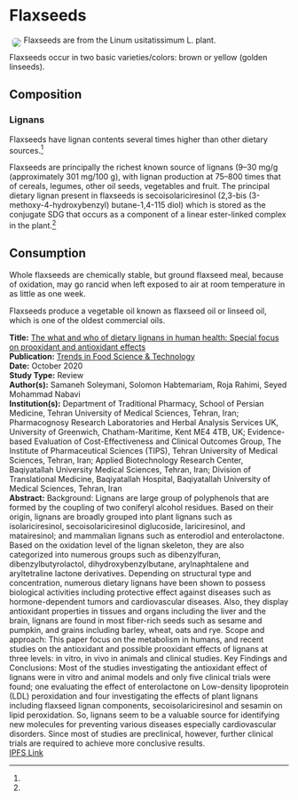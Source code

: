 # Flaxseeds

<img src="https://res.cloudinary.com/alchemist-cookbook/image/upload/w_200,f_auto/healing-items/flax seed.jpg" style="border-radius: 5px; float:left; margin: 5px;">Flaxseeds are from the Linum usitatissimum L. plant.

Flaxseeds occur in two basic varieties/colors: brown or yellow (golden linseeds).

## Composition

### Lignans

Flaxseeds have lignan contents several times higher than other dietary sources.[^1]

Flaxseeds are principally the richest known source of lignans (9–30 mg/g (approximately 301 mg/100 g), with lignan production at 75–800 times that of cereals, legumes, other oil seeds, vegetables and fruit. The principal dietary lignan present in flaxseeds is secoisolariciresinol (2,3-bis (3-methoxy-4-hydroxybenzyl) butane-1,4-115 diol) which is stored as the conjugate SDG that occurs as a component of a linear ester-linked complex in the plant.[^1]

## Consumption

Whole flaxseeds are chemically stable, but ground flaxseed meal, because of oxidation, may go rancid when left exposed to air at room temperature in as little as one week.

Flaxseeds produce a vegetable oil known as flaxseed oil or linseed oil, which is one of the oldest commercial oils. 

[^1]: 
**Title:** [The what and who of dietary lignans in human health: Special focus on prooxidant and antioxidant effects](https://doi.org/10.1016/j.tifs.2020.10.015)<br>
**Publication:** [Trends in Food Science & Technology](https://www.sciencedirect.com/science/journal/09242244)<br>
**Date:** October 2020<br>
**Study Type:** Review<br>
**Author(s):** Samaneh Soleymani, Solomon Habtemariam, Roja Rahimi, Seyed Mohammad Nabavi<br>
**Institution(s):** Department of Traditional Pharmacy, School of Persian Medicine, Tehran University of Medical Sciences, Tehran, Iran; Pharmacognosy Research Laboratories and Herbal Analysis Services UK, University of Greenwich, Chatham-Maritime, Kent ME4 4TB, UK; Evidence-based Evaluation of Cost-Effectiveness and Clinical Outcomes Group, The Institute of Pharmaceutical Sciences (TIPS), Tehran University of Medical Sciences, Tehran, Iran; Applied Biotechnology Research Center, Baqiyatallah University Medical Sciences, Tehran, Iran; Division of Translational Medicine, Baqiyatallah Hospital, Baqiyatallah University of Medical Sciences, Tehran, Iran<br>
**Abstract:** Background: Lignans are large group of polyphenols that are formed by the coupling of two coniferyl alcohol residues. Based on their origin, lignans are broadly grouped into plant lignans such as isolariciresinol, secoisolariciresinol diglucoside, lariciresinol, and matairesinol; and mammalian lignans such as enterodiol and enterolactone. Based on the oxidation level of the lignan skeleton, they are also categorized into numerous groups such as dibenzylfuran, dibenzylbutyrolactol, dihydroxybenzylbutane, arylnaphtalene and aryltetraline lactone derivatives. Depending on structural type and concentration, numerous dietary lignans have been shown to possess biological activities including protective effect against diseases such as hormone-dependent tumors and cardiovascular diseases. Also, they display antioxidant properties in tissues and organs including the liver and the brain, lignans are found in most fiber-rich seeds such as sesame and pumpkin, and grains including barley, wheat, oats and rye. Scope and approach: This paper focus on the metabolism in humans, and recent studies on the antioxidant and possible prooxidant effects of lignans at three levels: in vitro, in vivo in animals and clinical studies. Key Findings and Conclusions: Most of the studies investigating the antioxidant effect of lignans were in vitro and animal models and only five clinical trials were found; one evaluating the effect of enterolactone on Low-density lipoprotein (LDL) peroxidation and four investigating the effects of plant lignans including flaxseed lignan components, secoisolariciresinol and sesamin on lipid peroxidation. So, lignans seem to be a valuable source for identifying new molecules for preventing various diseases especially cardiovascular disorders. Since most of studies are preclinical, however, further clinical trials are required to achieve more conclusive results.<br>
[IPFS Link](https://ipfs.io/ipfs/QmXsX2gf3LBjgxxDgHuScobQV9CtN521HDYe6erRzFoa8i)

<!-- [^1]: 
**Title:** [ ]( )<br>
**Publication:** [ ]( )<br>
**Date:** <br>
**Study Type:** Animal Study, Commentary, Human Study: In Vitro - In Vivo - In Silico, Human: Case Report, Meta Analysis, Review<br>
**Author(s):** <br>
**Institution(s):** <br>
**Abstract:** <br>
[IPFS Link](https://ipfs.io/ipfs/) -->

<!-- <img src="https://res.cloudinary.com/alchemist-cookbook/image/upload/w_200,f_auto/healing-items/acemannan.jpg" style="border-radius: 5px; border-width: 1px; border-color: #c9c9c9; border-style: solid;   display: block; margin-left: auto; margin-right: auto;"> -->